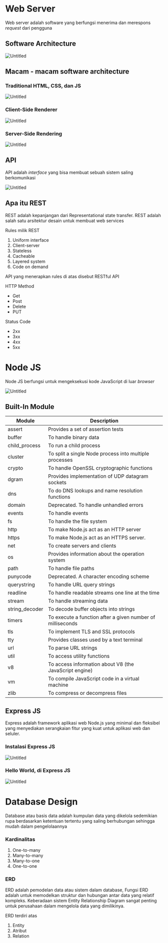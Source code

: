 # Web Server

Web server adalah software yang berfungsi menerima dan merespons *request* dari pengguna

## Software Architecture

![Untitled](./Untitled.png)

## Macam - macam software architecture

### Traditional HTML, CSS, dan JS

![Untitled](Week%201%205f69533e597140528945ca94edf2fa83/Untitled%201.png)

### Client-Side Renderer

![Untitled](Week%201%205f69533e597140528945ca94edf2fa83/Untitled%202.png)

### Server-Side Rendering

![Untitled](Week%201%205f69533e597140528945ca94edf2fa83/Untitled%203.png)

## API

API adalah *interface* yang bisa membuat sebuah sistem saling berkomunikasi

![Untitled](Week%201%205f69533e597140528945ca94edf2fa83/Untitled%204.png)

## Apa itu REST

REST adalah kepanjangan dari Representational state transfer. REST adalah salah satu arsitektur desain untuk membuat web services

Rules milik REST

1. Uniform interface
2. Client-server
3. Stateless
4. Cacheable
5. Layered system
6. Code on demand

API yang menerapkan rules di atas disebut RESTful API

HTTP Method

- Get
- Post
- Delete
- PUT

Status Code

- 2xx
- 3xx
- 4xx
- 5xx

# Node JS

Node JS berfungsi untuk mengeksekusi kode JavaScript di luar *browser*

![Untitled](Week%201%205f69533e597140528945ca94edf2fa83/Untitled%205.png)

## Built-In Module

| Module | Description |
| --- | --- |
| assert | Provides a set of assertion tests |
| buffer | To handle binary data |
| child_process | To run a child process |
| cluster | To split a single Node process into multiple processes |
| crypto | To handle OpenSSL cryptographic functions |
| dgram | Provides implementation of UDP datagram sockets |
| dns | To do DNS lookups and name resolution functions |
| domain | Deprecated. To handle unhandled errors |
| events | To handle events |
| fs | To handle the file system |
| http | To make Node.js act as an HTTP server |
| https | To make Node.js act as an HTTPS server. |
| net | To create servers and clients |
| os | Provides information about the operation system |
| path | To handle file paths |
| punycode | Deprecated. A character encoding scheme |
| querystring | To handle URL query strings |
| readline | To handle readable streams one line at the time |
| stream | To handle streaming data |
| string_decoder | To decode buffer objects into strings |
| timers | To execute a function after a given number of milliseconds |
| tls | To implement TLS and SSL protocols |
| tty | Provides classes used by a text terminal |
| url | To parse URL strings |
| util | To access utility functions |
| v8 | To access information about V8 (the JavaScript engine) |
| vm | To compile JavaScript code in a virtual machine |
| zlib | To compress or decompress files |

## Express JS

Express adalah framework aplikasi web Node.js yang minimal dan fleksibel yang menyediakan serangkaian fitur yang kuat untuk aplikasi web dan seluler.

### Instalasi Express JS

![Untitled](Week%201%205f69533e597140528945ca94edf2fa83/Untitled%206.png)

### Hello World, di Express JS

![Untitled](Week%201%205f69533e597140528945ca94edf2fa83/Untitled%207.png)

# Database Design

Database atau basis data adalah kumpulan data yang dikelola sedemikian rupa berdasarkan ketentuan tertentu yang saling berhubungan sehingga mudah dalam pengelolaannya

### Kardinalitas

1. One-to-many
2. Many-to-many
3. Many-to-one
4. One-to-one

### ERD

ERD adalah pemodelan data atau sistem dalam database, Fungsi ERD adalah untuk memodelkan struktur dan hubungan antar data yang relatif kompleks. Keberadaan sistem Entity Relationship Diagram sangat penting untuk perusahaan dalam mengelola data yang dimilikinya.

ERD terdiri atas 

1. Entity
2. Atribut
3. Relation
